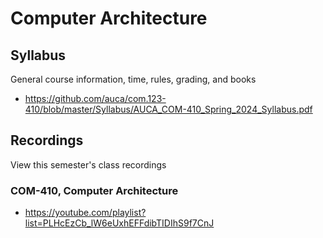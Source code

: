 Computer Architecture
=====================

## Syllabus

General course information, time, rules, grading, and books

* <https://github.com/auca/com.123-410/blob/master/Syllabus/AUCA_COM-410_Spring_2024_Syllabus.pdf>

## Recordings

View this semester's class recordings

### COM-410, Computer Architecture

* <https://youtube.com/playlist?list=PLHcEzCb_lW6eUxhEFFdibTIDIhS9f7CnJ>
